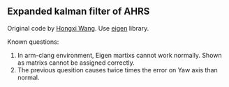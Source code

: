<!--
 * @Description: markdown file
 * @Author: qianwan
 * @Date: 2023-11-24 20:22:53
 * @LastEditTime: 2023-11-24 20:34:16
 * @LastEditors: qianwan
-->
## Expanded kalman filter of AHRS    

Original code by [Hongxi Wang](https://github.com/WangHongxi2001/kalman-filter-C-implementation.git "GitHub").
Use [eigen](https://eigen.tuxfamily.org/index.php?title=Main_Page "eigen") library.


Known questions:
1. In arm-clang environment, Eigen martixs cannot work normally. Shown as matrixs cannot be assigned correctly.
2. The previous quesition causes twice times the error on Yaw axis than normal.
